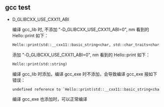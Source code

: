 ## gcc test

- D_GLIBCXX_USE_CXX11_ABI

    编译 gcc_lib 时, 不添加 "-D_GLIBCXX_USE_CXX11_ABI=0", nm 看到的 Hello::print 如下：

    ```txt
    Hello::print(std::__cxx11::basic_string<char, std::char_traits<char>, std::allocator<char> >)
    ```

    添加 "-D_GLIBCXX_USE_CXX11_ABI=0", nm 看到的 Hello::print 如下：

    ```txt
    Hello::print(std::string)
    ```

    编译 gcc_lib 时添加，编译 gcc_exe 时不添加，会导致编译 gcc_exe 报如下错误：

    ```txt
    undefined reference to `Hello::print(std::__cxx11::basic_string<char, std::char_traits<char>, std::allocator<char> >)'
    ```

    编译 gcc_exe 也添加时，可以正常编译
